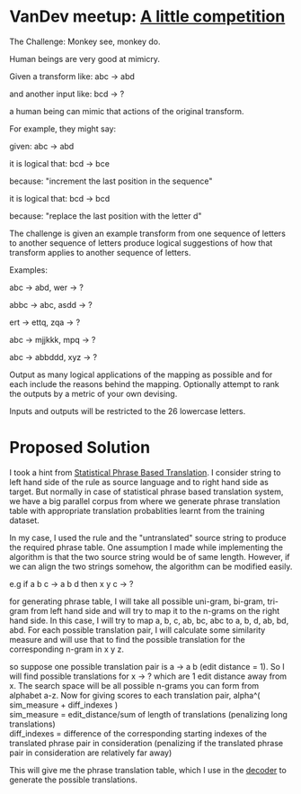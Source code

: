 VanDev meetup: [A little competition](http://www.meetup.com/VanDev/events/93217772/)
=====================================

The Challenge: Monkey see, monkey do.


Human beings are very good at mimicry.

Given a transform like:
abc -> abd

and another input like:
bcd -> ?

a human being can mimic that actions of the original transform.

For example, they might say:

given: abc -> abd

it is logical that: bcd -> bce

because: "increment the last position in the sequence"

it is logical that: bcd -> bcd

because: "replace the last position with the letter d"

The challenge is given an example transform from one sequence of letters to another sequence of letters produce logical suggestions of how that transform applies to another sequence of letters.

Examples:

abc -> abd, wer -> ?

abbc -> abc, asdd -> ?

ert -> ettq, zqa -> ?

abc -> mjjkkk, mpq -> ?

abc -> abbddd, xyz -> ?

Output as many logical applications of the mapping as possible and for each include the reasons behind the mapping. Optionally attempt to rank the outputs by a metric of your own devising.

Inputs and outputs will be restricted to the 26 lowercase letters.

Proposed Solution
=================
I took a hint from [Statistical Phrase Based Translation](http://www.isi.edu/~marcu/papers/phrases-hlt2003.pdf). I consider string to left hand side of the rule as source language and to right hand side as target. 
But normally in case of statistical phrase based translation system, we have a big parallel corpus from where we generate phrase translation table with appropriate translation probablities learnt from the training dataset.

In my case, I used the rule and the "untranslated" source string to produce the required phrase table. One assumption I made while implementing the algorithm is that the two source string would be of same length. However, 
if we can align the two strings somehow, the algorithm can be modified easily.

e.g  if a b c -> a b d  then   x y c ->  ?  

for generating phrase table, I will take all possible uni-gram, bi-gram, tri-gram from left hand side and will try to map it to the n-grams on the right hand side. 
In this case, I will try to map  a, b, c, ab, bc, abc to a, b, d, ab, bd, abd. For each possible translation pair, I will calculate some similarity measure and will use that to find the 
possible translation for the corresponding n-gram in x y z.

so suppose one possible translation pair is a -> a b (edit distance = 1). So I will find possible translations for x -> ? which are 1 edit distance away from x. The search space will be
all possible n-grams you can form from alphabet a-z. Now for giving scores to each translation pair, alpha^( sim_measure + diff_indexes )  
sim_measure = edit_distance/sum of length of translations (penalizing long translations)  
diff_indexes = difference of the corresponding starting indexes of the translated phrase pair in consideration (penalizing if the translated phrase pair in consideration are relatively far away)


This will give me the phrase translation table, which I use in the [decoder](http://people.csail.mit.edu/koehn/publications/pharaoh-amta2004-slides.pdf) to generate the possible translations.


